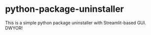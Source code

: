 # python-package-uninstaller
This is a simple python package uninstaller with Streamlit-based GUI. DWYOR!

